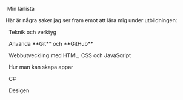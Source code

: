  Min lärlista



Här är några saker jag ser fram emot att lära mig under utbildningen:



  Teknik och verktyg

  Använda \*\*Git\*\* och \*\*GitHub\*\*

  Webbutveckling med HTML, CSS och JavaScript

&nbsp; Hur man kan skapa appar

&nbsp; C# 

&nbsp; Desigen

&nbsp; 

